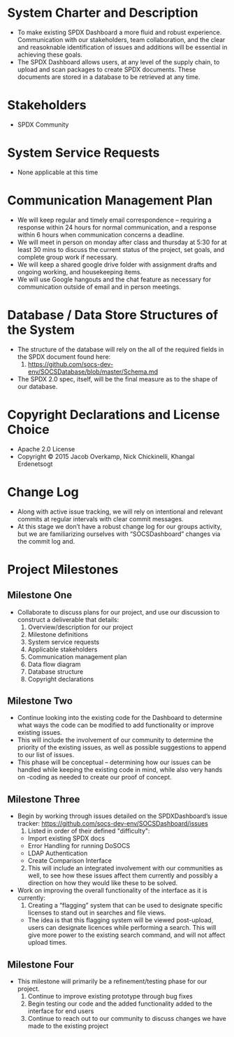 # System Charter and Description
* To make existing SPDX Dashboard a more fluid and robust experience. Communication with our stakeholders, team collaboration,  and the clear and reasoknable identification of issues and additions will be essential in achieving these goals. 
* The SPDX Dashboard allows users, at any level of the supply chain, to upload and scan packages to create SPDX documents. These documents are stored in a database to be retrieved at any time. 

# Stakeholders
* SPDX Community

# System Service Requests
* None applicable at this time

# Communication Management Plan
* We will keep regular and timely email correspondence – requiring a response within 24 hours for normal communication, and a response within 6 hours when communication concerns a deadline. 
* We will meet in person on monday after class and thursday at 5:30 for at least 30 mins to discuss the current status of the project, set goals, and complete group work if necessary.
* We will keep a shared google drive folder with assignment drafts and ongoing working, and housekeeping items. 
* We will use Google hangouts and the chat feature as necessary for communication outside of email and in person meetings.

# Database / Data Store Structures of the System
* The structure of the database will rely on the all of the required fields in the SPDX document found here: 
  1. https://github.com/socs-dev-env/SOCSDatabase/blob/master/Schema.md
* The SPDX 2.0 spec, itself, will be the final measure as to the shape of our database. 

# Copyright Declarations and License Choice
* Apache 2.0 License
* Copyright © 2015 Jacob Overkamp, Nick Chickinelli, Khangal Erdenetsogt

# Change Log
* Along with active issue tracking, we will rely on intentional and relevant commits at regular intervals with clear commit messages. 
* At this stage we don’t have a robust change log for our groups activity, but we are familiarizing ourselves with “SOCSDashboard” changes via the commit log and. 

# Project Milestones

## Milestone One
* Collaborate to discuss plans for our project, and use our discussion to construct a deliverable that details:
  1. Overview/description for our project
  2. Milestone definitions
  3. System service requests
  4. Applicable stakeholders
  5. Communication management plan
  6. Data flow diagram
  7. Database structure
  8. Copyright declarations

## Milestone Two
* Continue looking into the existing code for the Dashboard to determine what ways the code can be modified to add functionality or improve existing issues.
* This will include the involvement of our community to determine the priority of the existing issues, as well as possible suggestions to append to our list of issues.
* This phase will be conceptual – determining how our issues can be handled while keeping the existing code in mind, while also very hands on -coding as needed to create our proof of concept.

## Milestone Three
* Begin by working through issues detailed on the SPDXDashboard’s issue tracker: https://github.com/socs-dev-env/SOCSDashboard/issues
  1. Listed in order of their defined "difficulty":
    * Import existing SPDX docs
    * Error Handling for running DoSOCS
    * LDAP Authentication
    * Create Comparison Interface
  2. This will include an integrated involvement with our communities as well, to see how these issues affect them currently and possibly a direction on how they would like these to be solved.
* Work on improving the overall functionality of the interface as it is currently:
  1. Creating a “flagging” system that can be used to designate specific licenses to stand out in searches and file views.  
    * The idea is that this flagging system will be viewed post-upload, users can designate licences while performing a search. This will give more power to the existing search command, and will not affect upload times.

## Milestone Four
* This milestone will primarily be a refinement/testing phase for our project.
  1. Continue to improve existing prototype through bug fixes
  2. Begin testing our code and the added functionality added to the interface for end users
  3. Continue to reach out to our community to discuss changes we have made to the existing project






